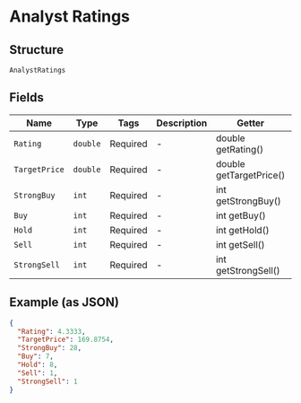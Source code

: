 
# Analyst Ratings

## Structure

`AnalystRatings`

## Fields

| Name | Type | Tags | Description | Getter | Setter |
|  --- | --- | --- | --- | --- | --- |
| `Rating` | `double` | Required | - | double getRating() | setRating(double rating) |
| `TargetPrice` | `double` | Required | - | double getTargetPrice() | setTargetPrice(double targetPrice) |
| `StrongBuy` | `int` | Required | - | int getStrongBuy() | setStrongBuy(int strongBuy) |
| `Buy` | `int` | Required | - | int getBuy() | setBuy(int buy) |
| `Hold` | `int` | Required | - | int getHold() | setHold(int hold) |
| `Sell` | `int` | Required | - | int getSell() | setSell(int sell) |
| `StrongSell` | `int` | Required | - | int getStrongSell() | setStrongSell(int strongSell) |

## Example (as JSON)

```json
{
  "Rating": 4.3333,
  "TargetPrice": 169.8754,
  "StrongBuy": 28,
  "Buy": 7,
  "Hold": 8,
  "Sell": 1,
  "StrongSell": 1
}
```

